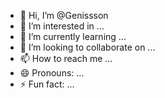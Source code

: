 - 👋 Hi, I’m @Genissson
- 👀 I’m interested in ...
- 🌱 I’m currently learning ...
- 💞️ I’m looking to collaborate on ...
- 📫 How to reach me ...
- 😄 Pronouns: ...
- ⚡ Fun fact: ...

<!---
Genissson/Genissson is a ✨ special ✨ repository because its `README.md` (this file) appears on your GitHub profile.
You can click the Preview link to take a look at your changes.
--->
